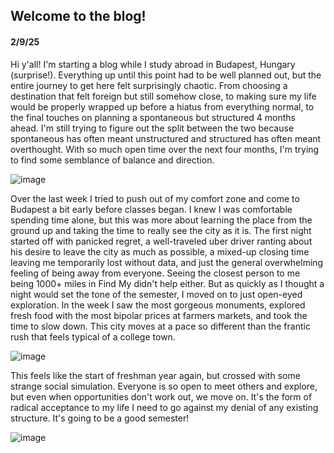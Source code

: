 ## Welcome to the blog!

#### 2/9/25

Hi y'all! I'm starting a blog while I study abroad in Budapest, Hungary (surprise!). Everything up until this point had to be well planned out, but the entire journey to get here felt surprisingly chaotic. From choosing a destination that felt foreign but still somehow close, to making sure my life would be properly wrapped up before a hiatus from everything normal, to the final touches on planning a spontaneous but structured 4 months ahead. I'm still trying to figure out the split between the two because spontaneous has often meant unstructured and structured has often meant overthought. With so much open time over the next four months, I'm trying to find some semblance of balance and direction.

![image](https://github.com/user-attachments/assets/bef33793-586f-4277-99a7-77de77a4b173 "First Night in Budapest!")

Over the last week I tried to push out of my comfort zone and come to Budapest a bit early before classes began. I knew I was comfortable spending time alone, but this was more about learning the place from the ground up and taking the time to really see the city as it is. The first night started off with panicked regret, a well-traveled uber driver ranting about his desire to leave the city as much as possible, a mixed-up closing time leaving me temporarily lost without data, and just the general overwhelming feeling of being away from everyone. Seeing the closest person to me being 1000+ miles in Find My didn't help either. But as quickly as I thought a night would set the tone of the semester, I moved on to just open-eyed exploration. In the week I saw the most gorgeous monuments, explored fresh food with the most bipolar prices at farmers markets, and took the time to slow down. This city moves at a pace so different than the frantic rush that feels typical of a college town.

![image](https://github.com/user-attachments/assets/5a5255ab-e683-4cfa-82a3-0610d707b4c3 "Lehel Market: I tried to buy a cauliflower but kept getting ripped off")

This feels like the start of freshman year again, but crossed with some strange social simulation. Everyone is so open to meet others and explore, but even when opportunities don't work out, we move on. It's the form of radical acceptance to my life I need to go against my denial of any existing structure. It's going to be a good semester!

![image](https://github.com/user-attachments/assets/21ac99e1-67fb-4b64-b2b8-3744263a8002 "Citadella: Great Run!")


